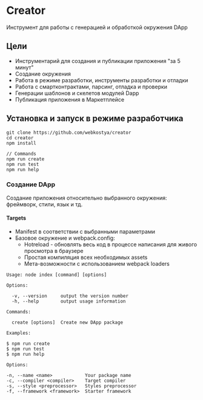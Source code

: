# Creator
Инструмент для работы с генерацией и обработкой окружения DApp

## Цели
- Инструментарий для создания и публикации приложения "за 5 минут"
- Создание окружения
- Работа в режиме разработки, инструменты разработки и отладки
- Работа с смартконтрактами, парсинг, отладка и проверки
- Генерации шаблонов и скелетов модулей Dapp
- Публикация приложения в Маркетплейсе

## Установка и запуск в режиме разработчика
```
git clone https://github.com/webkostya/creator
cd creator
npm install

// Commands
npm run create
npm run test
npm run help
```

### Создание DApp
Создание приложения относительно выбранного окружения: фреймворк, стили, язык и тд.

#### Targets
- Manifest в соответствии с выбранными параметрами
- Базовое окружение и webpack.config:
    - Hotreload - обновлять весь код в процессе написания для живого просмотра в браузере
    - Простая компиляция всех необходимых assets
    - Мета-возможности с использованием webpack loaders

```
Usage: node index [command] [options]

Options:

  -v, --version     output the version number
  -h, --help        output usage information

Commands:

  create [options]  Create new DApp package

Examples:

$ npm run create
$ npm run test
$ npm run help

Options:

-n, --name <name>            Your package name
-c, --compiler <compiler>    Target compiler
-s, --style <preprocessor>   Styles preprocessor
-f, --framework <framework>  Starter framework
